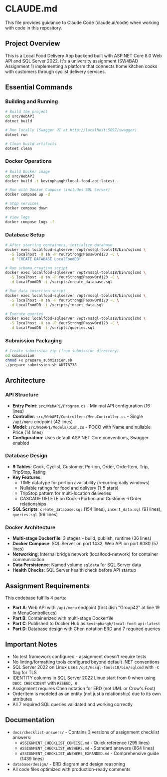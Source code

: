 # CLAUDE.md

This file provides guidance to Claude Code (claude.ai/code) when working with code in this repository.

## Project Overview

This is a Local Food Delivery App backend built with ASP.NET Core 8.0 Web API and SQL Server 2022. It's a university assignment (SW4BAD Assignment 1) implementing a platform that connects home kitchen cooks with customers through cyclist delivery services.

## Essential Commands

### Building and Running

```bash
# Build the project
cd src/WebAPI
dotnet build

# Run locally (Swagger UI at http://localhost:5097/swagger)
dotnet run

# Clean build artifacts
dotnet clean
```

### Docker Operations

```bash
# Build Docker image
cd src/WebAPI
docker build -t kevinphangh/local-food-api:latest .

# Run with Docker Compose (includes SQL Server)
docker compose up -d

# Stop services
docker compose down

# View logs
docker compose logs -f
```

### Database Setup

```bash
# After starting containers, initialize database
docker exec localfood-sqlserver /opt/mssql-tools18/bin/sqlcmd \
  -S localhost -U sa -P YourStrong@Passw0rd123 -C \
  -Q "CREATE DATABASE LocalFoodDB"

# Run schema creation script
docker exec localfood-sqlserver /opt/mssql-tools18/bin/sqlcmd \
  -S localhost -U sa -P YourStrong@Passw0rd123 -C \
  -d LocalFoodDB -i /scripts/create_database.sql

# Run data insertion script
docker exec localfood-sqlserver /opt/mssql-tools18/bin/sqlcmd \
  -S localhost -U sa -P YourStrong@Passw0rd123 -C \
  -d LocalFoodDB -i /scripts/insert_data.sql

# Execute queries
docker exec localfood-sqlserver /opt/mssql-tools18/bin/sqlcmd \
  -S localhost -U sa -P YourStrong@Passw0rd123 -C \
  -d LocalFoodDB -i /scripts/queries.sql
```

### Submission Packaging

```bash
# Create submission zip (from submission directory)
cd submission
chmod +x prepare_submission.sh
./prepare_submission.sh AU778738
```

## Architecture

### API Structure
- **Entry Point**: `src/WebAPI/Program.cs` - Minimal API configuration (16 lines)
- **Controller**: `src/WebAPI/Controllers/MenuController.cs` - Single `/api/menu` endpoint (42 lines)
- **Model**: `src/WebAPI/Models/Dish.cs` - POCO with Name and nullable Price (14 lines)
- **Configuration**: Uses default ASP.NET Core conventions, Swagger enabled

### Database Design
- **9 Tables**: Cook, Cyclist, Customer, Portion, Order, OrderItem, Trip, TripStop, Rating
- **Key Features**:
  - TIME datatype for portion availability (recurring daily windows)
  - Nullable ratings for food and delivery (1-5 stars)
  - TripStop pattern for multi-location deliveries
  - CASCADE DELETE on Cook→Portion and Customer→Order relationships
- **SQL Scripts**: `create_database.sql` (154 lines), `insert_data.sql` (91 lines), `queries.sql` (96 lines)

### Docker Architecture
- **Multi-stage Dockerfile**: 3 stages - build, publish, runtime (36 lines)
- **Docker Compose**: SQL Server on port 1433, Web API on port 8080 (57 lines)
- **Networking**: Internal bridge network (localfood-network) for container communication
- **Data Persistence**: Named volume `sqldata` for SQL Server data
- **Health Checks**: SQL Server health check before API startup

## Assignment Requirements

This codebase fulfills 4 parts:
- **Part A**: Web API with `/api/menu` endpoint (first dish "Group42" at line 19 in MenuController.cs)
- **Part B**: Containerized with multi-stage Dockerfile
- **Part C**: Published to Docker Hub as `kevinphangh/local-food-api:latest`
- **Part D**: Database design with Chen notation ERD and 7 required queries

## Important Notes

- No test framework configured - assignment doesn't require tests
- No linting/formatting tools configured beyond default .NET conventions
- SQL Server 2022 on Linux uses `/opt/mssql-tools18/bin/sqlcmd` with `-C` flag for TLS
- IDENTITY columns in SQL Server 2022 Linux start from 0 when using `DBCC CHECKIDENT` with `RESEED, 0`
- Assignment requires Chen notation for ERD (not UML or Crow's Foot)
- OrderItem is modeled as an entity (not just a relationship) due to its own attributes
- All 7 required SQL queries validated and working correctly

## Documentation

- `docs/checklist-answers/` - Contains 3 versions of assignment checklist answers:
  - `ASSIGNMENT_CHECKLIST_CONCISE.md` - Quick reference (295 lines)
  - `ASSIGNMENT_CHECKLIST_ANSWERS.md` - Standard answers (864 lines)
  - `ASSIGNMENT_CHECKLIST_ANSWERS_EXPANDED.md` - Comprehensive guide (1439 lines)
- `database/design/` - ERD diagram and design reasoning
- All code files optimized with production-ready comments